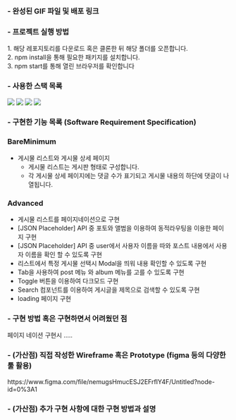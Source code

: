 
<h3>- 완성된 GIF 파일 및 배포 링크</h3>


<h3>- 프로젝트 실행 방법 </h3>
1. 해당 레포지토리를 다운로드 혹은 클론한 뒤 해당 폴더를 오픈합니다. <br/>
2. npm install을 통해 필요한 패키지를 설치합니다.<br/>
3. npm start를 통해 열린 브라우저를 확인합니다<br/>


<h3>- 사용한 스택 목록</h3>
  <img src="https://img.shields.io/badge/html5-E34F26?style=for-the-badge&logo=html5&logoColor=white"> 
  <img src="https://img.shields.io/badge/css-1572B6?style=for-the-badge&logo=css3&logoColor=white"> 
  <img src="https://img.shields.io/badge/javascript-F7DF1E?style=for-the-badge&logo=javascript&logoColor=black"> 
    <img src="https://img.shields.io/badge/react-61DAFB?style=for-the-badge&logo=react&logoColor=black"> 

<h3>- 구현한 기능 목록 (Software Requirement Specification)</h3>

### BareMinimum 

- 게시물 리스트와 게시물 상세 페이지
    - 게시물 리스트는 게시판 형태로 구성합니다.
    - 각 게시물 상세 페이지에는 댓글 수가 표기되고 게시물 내용의 하단에 댓글이 나열됩니다.

### Advanced

- 게시물 리스트를 페이지네이션으로 구현
- [JSON Placeholder] API 중 포토와 앨범을 이용하여 동적라우팅을 이용한 페이지 구현 
- [JSON Placeholder] API 중 user에서 사용자 이름을 따와 포스트 내용에서 사용자 이름을 확인 할 수 있도록 구현 
- 리스트에서 특정 게시물 선택시 Modal을 띄워 내용 확인할 수 있도록 구현
- Tab을 사용하여 post 메뉴 와 album 메뉴를 고를 수 있도록 구현 
- Toggle 버튼을 이용하여 다크모드 구현 
- Search 컴포넌트를 이용하여 게시글을 제목으로 검색할 수 있도록 구현 
- loading 페이지 구현 

<h3>- 구현 방법 혹은 구현하면서 어려웠던 점</h3>
페이지 네이션 구현시 .....

<h3>- (가산점) 직접 작성한 Wireframe 혹은 Prototype (figma 등의 다양한 툴 활용)</h3>
https://www.figma.com/file/nemugsHmucESJ2EFrfIY4F/Untitled?node-id=0%3A1

<h3>- (가산점) 추가 구현 사항에 대한 구현 방법과 설명</h3>
